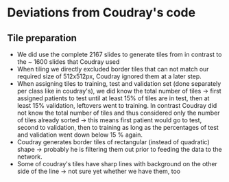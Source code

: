 # Deviations from Coudray's code

## Tile preparation
* We did use the complete 2167 slides to generate tiles from in contrast to the ~ 1600 slides that Coudray used
* When tiling we directly excluded border tiles that can not match our required size of 512x512px, Coudray ignored them at a later step. 
* When assigning tiles to training, test and validation set (done separately per class like in coudray's), we did know the total number of tiles -> first assigned patients to test until at least 15% of tiles are in test, then at least 15% validation, leftovers went to training. In contrast Coudray did not know the total number of tiles and thus considered only the number of tiles already sorted -> this means first patient would go to test, second to validation, then to training as long as the percentages of test and validation went down below 15 % again.
* Coudray generates border tiles of rectangular (instead of quadratic) shape -> probably he is filtering them out prior to feeding the data to the network. 
* Some of coudray's tiles have sharp lines with background on the other side of the line -> not sure yet whether we have them, too 